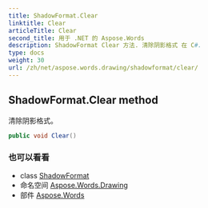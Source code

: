 ```yaml
---
title: ShadowFormat.Clear
linktitle: Clear
articleTitle: Clear
second_title: 用于 .NET 的 Aspose.Words
description: ShadowFormat Clear 方法. 清除阴影格式 在 C#.
type: docs
weight: 30
url: /zh/net/aspose.words.drawing/shadowformat/clear/
---
```

## ShadowFormat.Clear method

清除阴影格式。

```csharp
public void Clear()
```

### 也可以看看

* class [ShadowFormat](../)
* 命名空间 [Aspose.Words.Drawing](../../../aspose.words.drawing/)
* 部件 [Aspose.Words](../../../)
